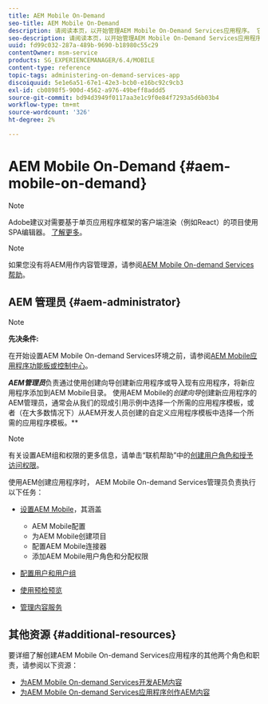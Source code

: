 ```yaml
---
title: AEM Mobile On-Demand
seo-title: AEM Mobile On-Demand
description: 请阅读本页，以开始管理AEM Mobile On-Demand Services应用程序。 它概述了AEM管理员在On-Demand服务中的角色和职责。
seo-description: 请阅读本页，以开始管理AEM Mobile On-Demand Services应用程序。 它概述了AEM管理员在On-Demand服务中的角色和职责。
uuid: fd99c032-287a-489b-9690-b18980c55c29
contentOwner: msm-service
products: SG_EXPERIENCEMANAGER/6.4/MOBILE
content-type: reference
topic-tags: administering-on-demand-services-app
discoiquuid: 5e1e6a51-67e1-42e3-bcb0-e16bc92c9cb3
exl-id: cb0898f5-900d-4562-a976-49beff8addd5
source-git-commit: bd94d3949f0117aa3e1c9f0e84f7293a5d6b03b4
workflow-type: tm+mt
source-wordcount: '326'
ht-degree: 2%

---
```


# AEM Mobile On-Demand {#aem-mobile-on-demand}

>[!NOTE]
>
>Adobe建议对需要基于单页应用程序框架的客户端渲染（例如React）的项目使用SPA编辑器。 [了解更多](/help/sites-developing/spa-overview.md)。

>[!NOTE]
>
>如果您没有将AEM用作内容管理源，请参阅[AEM Mobile On-demand Services帮助](https://helpx.adobe.com/digital-publishing-solution/topics.html)。

## AEM 管理员 {#aem-administrator}

>[!NOTE]
>
>**先决条件:**
>
>在开始设置AEM Mobile On-demand Services环境之前，请参阅[AEM Mobile应用程序功能板或控制中心](/help/mobile/mobile-apps-ondemand-application-dashboard.md)。

***AEM管理员***&#x200B;负责通过使用创建向导创建新应用程序或导入现有应用程序，将新应用程序添加到AEM Mobile目录。 使用AEM Mobile的&#x200B;*创建向导*&#x200B;创建新应用程序的AEM管理员，通常会从我们的现成引用示例中选择一个所需的应用程序模板，或者（在大多数情况下）从AEM开发人员创建的自定义应用程序模板中选择一个所需的应用程序模板。**

>[!NOTE]
>
>有关设置AEM组和权限的更多信息，请单击“联机帮助”中的[创建用户角色和授予访问权限](https://helpx.adobe.com/digital-publishing-solution/help/account-admin-dps.html)。

使用AEM创建应用程序时， AEM Mobile On-demand Services管理员负责执行以下任务：

* [设置AEM Mobile](/help/mobile/aem-mobile-setup.md)，其涵盖

   * AEM Mobile配置
   * 为AEM Mobile创建项目
   * 配置AEM Mobile连接器
   * 添加AEM Mobile用户角色和分配权限

* [配置用户和用户组](/help/mobile/aem-mobile-configure-users.md)
* [使用预检预览](/help/mobile/aem-mobile-manage-ondemand-services.md)
* [管理内容服务](/help/mobile/developing-content-services.md)

## 其他资源 {#additional-resources}

要详细了解创建AEM Mobile On-demand Services应用程序的其他两个角色和职责，请参阅以下资源：

* [为AEM Mobile On-demand Services开发AEM内容](/help/mobile/aem-mobile-on-demand.md)
* [为AEM Mobile On-demand Services应用程序创作AEM内容](/help/mobile/mobile-apps-ondemand.md)
